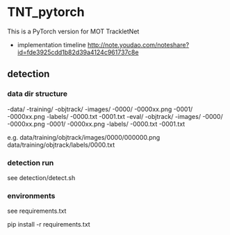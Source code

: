 # TNT_pytorch
This is a PyTorch version for MOT TrackletNet

- implementation timeline http://note.youdao.com/noteshare?id=fde3925cdd1b82d39a4124c961737c8e

## detection

### data dir structure

-data/ -training/ -objtrack/ -images/ -0000/ -0000xx.png
                                      -0001/ -0000xx.png
                             -labels/ -0000.txt
                                      -0001.txt
       -eval/     -objtrack/ -images/ -0000/ -0000xx.png
                                      -0001/ -0000xx.png
                             -labels/ -0000.txt
                                      -0001.txt
                                      
e.g. data/training/objtrack/images/0000/000000.png
     data/training/objtrack/labels/0000.txt

### detection run

see detection/detect.sh

### environments

see requirements.txt

pip install -r requirements.txt
       
                    
